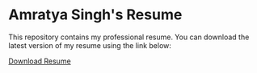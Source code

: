 # Amratya Singh's Resume

This repository contains my professional resume. You can download the latest version of my resume using the link below:

[Download Resume](https://docs.google.com/document/d/1xlb5wKi1DHdpIeYRzBiQD8zF5maJVkgH/edit?usp=sharing&ouid=108612000344163997055&rtpof=true&sd=true)
